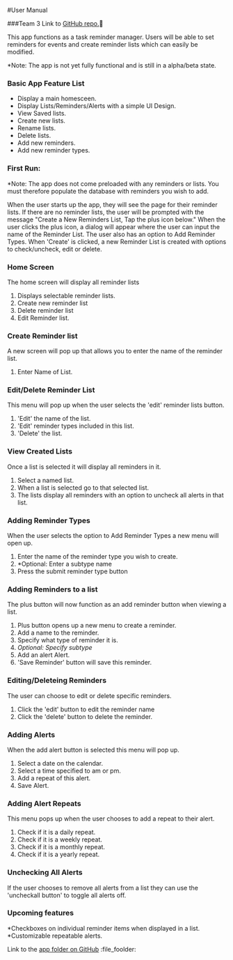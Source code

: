 #User Manual

###Team 3
Link to [GitHub repo.](https://github.com/qc-se-fall2018/370Fall18Team3/tree/master/GroupProject):file_folder:

This app functions as a task reminder manager. Users will be able to set reminders for events and create reminder lists which can easily be modified.

*Note: The app is not yet fully functional and is still in a alpha/beta state.


### Basic App Feature List

* Display a main homesceen.
* Display Lists/Reminders/Alerts with a simple UI Design.
* View Saved lists.
* Create new lists.
* Rename lists.
* Delete lists.
* Add new reminders.
* Add new reminder types.



### First Run:
*Note: The app does not come preloaded with any reminders or lists. You must therefore populate the database with reminders you wish to add.


When the user starts up the app, they will see the page for their reminder lists. If there are no reminder lists, the user will be prompted with the message "Create a New Reminders List, Tap the plus icon below." 
When the user clicks the plus icon, a dialog will appear where the user can input the name of the Reminder List. The user also has an option to Add Reminder Types. When 'Create' is clicked, a new Reminder List is created with options to check/uncheck, edit or delete.

### Home Screen

The home screen will display all reminder lists
1. Displays selectable reminder lists.
2. Create new reminder list
3. Delete reminder list
4. Edit Reminder list.

### Create Reminder list
A new screen will pop up that allows you to enter the name of the reminder list.
1. Enter Name of List.

### Edit/Delete Reminder List
This menu will pop up when the user selects the 'edit' reminder lists button.
1. 'Edit' the name of the list.
2. 'Edit' reminder types included in this list.
3. 'Delete' the list.

### View Created Lists

Once a list is selected it will display all reminders in it.
1. Select a named list.
2. When a list is selected go to that selected list.
3. The lists display all reminders with an option to uncheck all alerts in that list.


### Adding Reminder Types
When the user selects the option to Add Reminder Types a new menu will open up.
1. Enter the name of the reminder type you wish to create.
2. *Optional: Enter a subtype name
3. Press the submit reminder type button

### Adding Reminders to a list
The plus button will now function as an add reminder button when viewing a list.
1. Plus button opens up a new menu to create a reminder.
2. Add a name to the reminder.
2. Specify what type of reminder it is.
3. *Optional: Specify subtype*
4. Add an alert Alert.
5. 'Save Reminder' button will save this reminder.

### Editing/Deleteing Reminders
The user can choose to edit or delete specific reminders.
1. Click the 'edit' button to edit the reminder name
2. Click the 'delete' button to delete the reminder.

### Adding Alerts
When the add alert button is selected this menu will pop up.
1. Select a date on the calendar.
2. Select a time specified to am or pm.
3. Add a repeat of this alert.
4. Save Alert.

### Adding Alert Repeats
This menu pops up when the user chooses to add a repeat to their alert.
1. Check if it is a daily repeat.
2. Check if it is a weekly repeat.
3. Check if it is a monthly repeat.
4. Check if it is a yearly repeat.

### Unchecking All Alerts
If the user chooses to remove all alerts from a list they can use the 'uncheckall button' to toggle all alerts off.

### Upcoming features
*Checkboxes on individual reminder items when displayed in a list.
*Customizable repeatable alerts.

Link to the [app folder on GitHub](https://github.com/qc-se-fall2018/370Fall18Team3/tree/master/GroupProject/GLM) :file_foolder:
